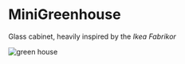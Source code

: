 # MiniGreenhouse
Glass cabinet, heavily inspired by the *Ikea Fabrikor*

![green house](https://user-images.githubusercontent.com/11548955/196042699-29258901-d220-445a-a4c1-97708d48353b.png)
